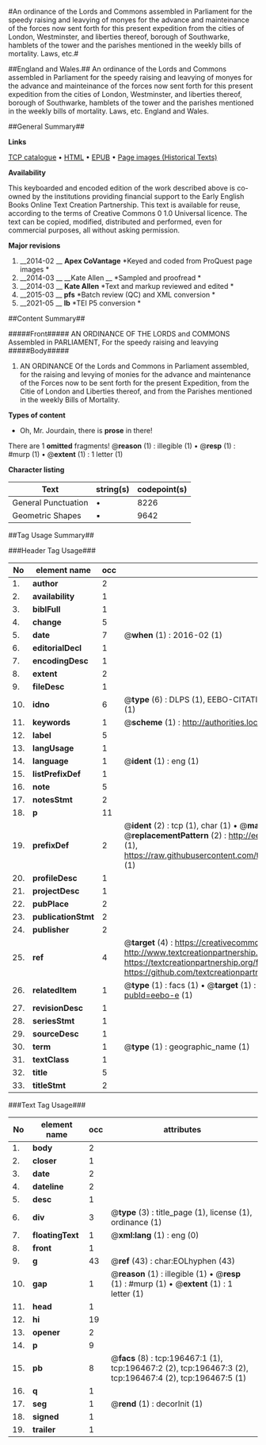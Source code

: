 #An ordinance of the Lords and Commons assembled in Parliament for the speedy raising and leavying of monyes for the advance and mainteinance of the forces now sent forth for this present expedition from the cities of London, Westminster, and liberties thereof, borough of Southwarke, hamblets of the tower and the parishes mentioned in the weekly bills of mortality. Laws, etc.#

##England and Wales.##
An ordinance of the Lords and Commons assembled in Parliament for the speedy raising and leavying of monyes for the advance and mainteinance of the forces now sent forth for this present expedition from the cities of London, Westminster, and liberties thereof, borough of Southwarke, hamblets of the tower and the parishes mentioned in the weekly bills of mortality.
Laws, etc.
England and Wales.

##General Summary##

**Links**

[TCP catalogue](http://www.ota.ox.ac.uk/tcp/)  • 
[HTML](http://tei.it.ox.ac.uk/tcp/Texts-HTML/free/B22/B22158.html)  • 
[EPUB](http://tei.it.ox.ac.uk/tcp/Texts-EPUB/free/B22/B22158.epub) • 
[Page images (Historical Texts)](https://historicaltexts.jisc.ac.uk/eebo-11891700e)

**Availability**

This keyboarded and encoded edition of the work described above is co-owned by the
    institutions providing financial support to the Early English Books Online Text Creation
    Partnership. This text is available for reuse, according to the terms of  Creative Commons 0 1.0 Universal
    licence. The text can be copied, modified, distributed and performed, even for commercial
    purposes, all without asking permission.

**Major revisions**

1. __2014-02 __ __Apex CoVantage__ *Keyed and coded from ProQuest page images *
1. __2014-03 __ __Kate Allen __ *Sampled and proofread *
1. __2014-03 __ __Kate Allen__ *Text and markup reviewed and edited *
1. __2015-03 __ __pfs__ *Batch review (QC) and XML conversion *
1. __2021-05 __ __lb__ *TEI P5 conversion *

##Content Summary##

#####Front#####
 AN ORDINANCE OF THE LORDS and COMMONS Assembled in PARLIAMENT, For the speedy raising and leavying 
#####Body#####

1. AN ORDINANCE Of the Lords and Commons in Parliament assembled, for the raising and levying of monies for the advance and maintenance of the Forces now to be sent forth for the present Expedition, from the Citie of London and Liberties thereof, and from the Parishes mentioned in the weekly Bills of Mortality.

**Types of content**

  * Oh, Mr. Jourdain, there is **prose** in there!

There are 1 **omitted** fragments! 
 @__reason__ (1) : illegible (1)  •  @__resp__ (1) : #murp (1)  •  @__extent__ (1) : 1 letter (1)

**Character listing**


|Text|string(s)|codepoint(s)|
|---|---|---|
|General Punctuation|•|8226|
|Geometric Shapes|▪|9642|

##Tag Usage Summary##

###Header Tag Usage###

|No|element name|occ|attributes|
|---|---|---|---|
|1.|__author__|2||
|2.|__availability__|1||
|3.|__biblFull__|1||
|4.|__change__|5||
|5.|__date__|7| @__when__ (1) : 2016-02 (1)|
|6.|__editorialDecl__|1||
|7.|__encodingDesc__|1||
|8.|__extent__|2||
|9.|__fileDesc__|1||
|10.|__idno__|6| @__type__ (6) : DLPS (1), EEBO-CITATION (1), VID (1), EEBO-PROQUEST (1), STC (1), OCLC (1)|
|11.|__keywords__|1| @__scheme__ (1) : http://authorities.loc.gov/ (1)|
|12.|__label__|5||
|13.|__langUsage__|1||
|14.|__language__|1| @__ident__ (1) : eng (1)|
|15.|__listPrefixDef__|1||
|16.|__note__|5||
|17.|__notesStmt__|2||
|18.|__p__|11||
|19.|__prefixDef__|2| @__ident__ (2) : tcp (1), char (1)  •  @__matchPattern__ (2) : ([0-9\-]+):([0-9IVX]+) (1), (.+) (1)  •  @__replacementPattern__ (2) : http://eebo.chadwyck.com/downloadtiff?vid=$1&page=$2 (1), https://raw.githubusercontent.com/textcreationpartnership/Texts/master/tcpchars.xml#$1 (1)|
|20.|__profileDesc__|1||
|21.|__projectDesc__|1||
|22.|__pubPlace__|2||
|23.|__publicationStmt__|2||
|24.|__publisher__|2||
|25.|__ref__|4| @__target__ (4) : https://creativecommons.org/publicdomain/zero/1.0/ (1), http://www.textcreationpartnership.org/docs/. (1), https://textcreationpartnership.org/faq/#faq05 (1), https://github.com/textcreationpartnership (1)|
|26.|__relatedItem__|1| @__type__ (1) : facs (1)  •  @__target__ (1) : https://data.historicaltexts.jisc.ac.uk/view?pubId=eebo-e (1)|
|27.|__revisionDesc__|1||
|28.|__seriesStmt__|1||
|29.|__sourceDesc__|1||
|30.|__term__|1| @__type__ (1) : geographic_name (1)|
|31.|__textClass__|1||
|32.|__title__|5||
|33.|__titleStmt__|2||


###Text Tag Usage###

|No|element name|occ|attributes|
|---|---|---|---|
|1.|__body__|2||
|2.|__closer__|1||
|3.|__date__|2||
|4.|__dateline__|2||
|5.|__desc__|1||
|6.|__div__|3| @__type__ (3) : title_page (1), license (1), ordinance (1)|
|7.|__floatingText__|1| @__xml:lang__ (1) : eng (0)|
|8.|__front__|1||
|9.|__g__|43| @__ref__ (43) : char:EOLhyphen (43)|
|10.|__gap__|1| @__reason__ (1) : illegible (1)  •  @__resp__ (1) : #murp (1)  •  @__extent__ (1) : 1 letter (1)|
|11.|__head__|1||
|12.|__hi__|19||
|13.|__opener__|2||
|14.|__p__|9||
|15.|__pb__|8| @__facs__ (8) : tcp:196467:1 (1), tcp:196467:2 (2), tcp:196467:3 (2), tcp:196467:4 (2), tcp:196467:5 (1)|
|16.|__q__|1||
|17.|__seg__|1| @__rend__ (1) : decorInit (1)|
|18.|__signed__|1||
|19.|__trailer__|1||
